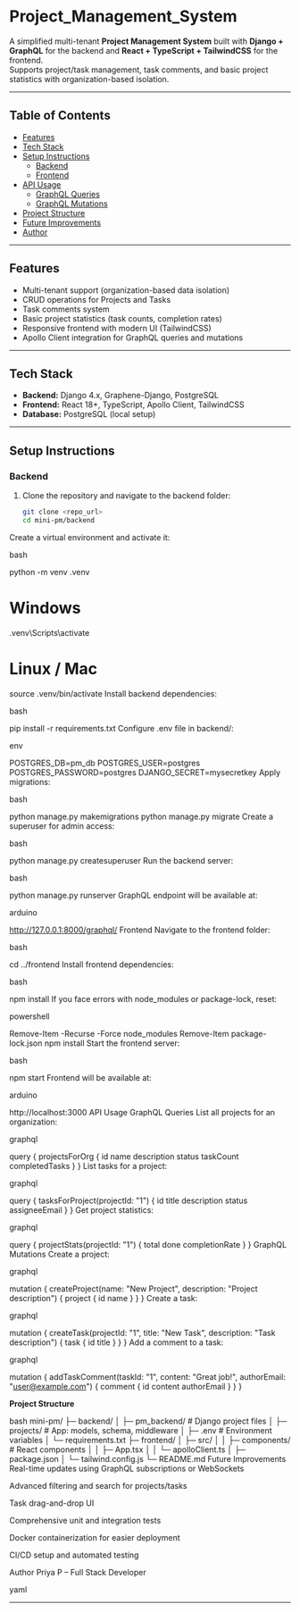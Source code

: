 # Project_Management_System

A simplified multi-tenant **Project Management System** built with **Django + GraphQL** for the backend and **React + TypeScript + TailwindCSS** for the frontend.  
Supports project/task management, task comments, and basic project statistics with organization-based isolation.

---

## Table of Contents

- [Features](#features)  
- [Tech Stack](#tech-stack)  
- [Setup Instructions](#setup-instructions)  
  - [Backend](#backend)  
  - [Frontend](#frontend)  
- [API Usage](#api-usage)  
  - [GraphQL Queries](#graphql-queries)  
  - [GraphQL Mutations](#graphql-mutations)  
- [Project Structure](#project-structure)  
- [Future Improvements](#future-improvements)  
- [Author](#author)  

---

## Features

- Multi-tenant support (organization-based data isolation)  
- CRUD operations for Projects and Tasks  
- Task comments system  
- Basic project statistics (task counts, completion rates)  
- Responsive frontend with modern UI (TailwindCSS)  
- Apollo Client integration for GraphQL queries and mutations  

---

## Tech Stack

- **Backend:** Django 4.x, Graphene-Django, PostgreSQL  
- **Frontend:** React 18+, TypeScript, Apollo Client, TailwindCSS  
- **Database:** PostgreSQL (local setup)  

---

## Setup Instructions

### Backend

1. Clone the repository and navigate to the backend folder:
   ```bash
   git clone <repo_url>
   cd mini-pm/backend
Create a virtual environment and activate it:

bash

python -m venv .venv
# Windows
.venv\Scripts\activate
# Linux / Mac
source .venv/bin/activate
Install backend dependencies:

bash

pip install -r requirements.txt
Configure .env file in backend/:

env

POSTGRES_DB=pm_db
POSTGRES_USER=postgres
POSTGRES_PASSWORD=postgres
DJANGO_SECRET=mysecretkey
Apply migrations:

bash

python manage.py makemigrations
python manage.py migrate
Create a superuser for admin access:

bash

python manage.py createsuperuser
Run the backend server:

bash

python manage.py runserver
GraphQL endpoint will be available at:

arduino

http://127.0.0.1:8000/graphql/
Frontend
Navigate to the frontend folder:

bash

cd ../frontend
Install frontend dependencies:

bash

npm install
If you face errors with node_modules or package-lock, reset:

powershell

Remove-Item -Recurse -Force node_modules
Remove-Item package-lock.json
npm install
Start the frontend server:

bash

npm start
Frontend will be available at:

arduino

http://localhost:3000
API Usage
GraphQL Queries
List all projects for an organization:

graphql

query {
  projectsForOrg {
    id
    name
    description
    status
    taskCount
    completedTasks
  }
}
List tasks for a project:

graphql

query {
  tasksForProject(projectId: "1") {
    id
    title
    description
    status
    assigneeEmail
  }
}
Get project statistics:

graphql

query {
  projectStats(projectId: "1") {
    total
    done
    completionRate
  }
}
GraphQL Mutations
Create a project:

graphql

mutation {
  createProject(name: "New Project", description: "Project description") {
    project {
      id
      name
    }
  }
}
Create a task:

graphql

mutation {
  createTask(projectId: "1", title: "New Task", description: "Task description") {
    task {
      id
      title
    }
  }
}
Add a comment to a task:

graphql

mutation {
  addTaskComment(taskId: "1", content: "Great job!", authorEmail: "user@example.com") {
    comment {
      id
      content
      authorEmail
    }
  }
}



**Project Structure**

bash
mini-pm/
├─ backend/
│  ├─ pm_backend/          # Django project files
│  ├─ projects/            # App: models, schema, middleware
│  ├─ .env                 # Environment variables
│  └─ requirements.txt
├─ frontend/
│  ├─ src/
│  │  ├─ components/       # React components
│  │  ├─ App.tsx
│  │  └─ apolloClient.ts
│  ├─ package.json
│  └─ tailwind.config.js
└─ README.md
Future Improvements
Real-time updates using GraphQL subscriptions or WebSockets

Advanced filtering and search for projects/tasks

Task drag-and-drop UI

Comprehensive unit and integration tests

Docker containerization for easier deployment

CI/CD setup and automated testing

Author
Priya P – Full Stack Developer

yaml

---
